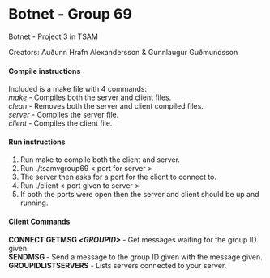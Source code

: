 # Botnet - Group 69
Botnet - Project 3 in TSAM

Creators: Auðunn Hrafn Alexandersson & Gunnlaugur Guðmundsson

#### Compile instructions
Included is a make file with 4 commands:  
<i>make</i> - Compiles both the server and client files.  
<i>clean</i> - Removes both the server and client compiled files.  
<i>server</i> - Compiles the server file.  
<i>client</i> - Compiles the client file.  

#### Run instructions
1. Run make to compile both the client and server.  
2. Run ./tsamvgroup69  < port for server >   
3. The server then asks for a port for the client to connect to.  
4. Run ./client < port given to server >  
5. If both the ports were open then the server and client should be up and running.  

#### Client Commands
<b>CONNECT </b>
**GETMSG  <*GROUPID>***  -  Get messages waiting for the group ID given.  
<b>SENDMSG <GROUPID> <MESSAGE></b> - Send a message to the group ID given with the message given.  
**GROUPIDLISTSERVERS** - Lists servers connected to your server.  


